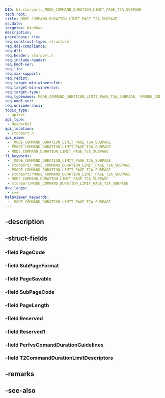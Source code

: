 ```yaml
---
UID: NS:storport._MODE_COMMAND_DURATION_LIMIT_PAGE_T2A_SUBPAGE
tech.root: 
title: MODE_COMMAND_DURATION_LIMIT_PAGE_T2A_SUBPAGE
ms.date: 
targetos: Windows
description: 
prerelease: true
req.construct-type: structure
req.ddi-compliance: 
req.dll: 
req.header: storport.h
req.include-header: 
req.kmdf-ver: 
req.lib: 
req.max-support: 
req.redist: 
req.target-min-winverclnt: 
req.target-min-winversvr: 
req.target-type: 
req.typenames: MODE_COMMAND_DURATION_LIMIT_PAGE_T2A_SUBPAGE, *PMODE_COMMAND_DURATION_LIMIT_PAGE_T2A_SUBPAGE
req.umdf-ver: 
req.unicode-ansi: 
topic_type:
 - apiref
api_type:
 - HeaderDef
api_location:
 - storport.h
api_name:
 - _MODE_COMMAND_DURATION_LIMIT_PAGE_T2A_SUBPAGE
 - PMODE_COMMAND_DURATION_LIMIT_PAGE_T2A_SUBPAGE
 - MODE_COMMAND_DURATION_LIMIT_PAGE_T2A_SUBPAGE
f1_keywords:
 - _MODE_COMMAND_DURATION_LIMIT_PAGE_T2A_SUBPAGE
 - storport/_MODE_COMMAND_DURATION_LIMIT_PAGE_T2A_SUBPAGE
 - PMODE_COMMAND_DURATION_LIMIT_PAGE_T2A_SUBPAGE
 - storport/PMODE_COMMAND_DURATION_LIMIT_PAGE_T2A_SUBPAGE
 - MODE_COMMAND_DURATION_LIMIT_PAGE_T2A_SUBPAGE
 - storport/MODE_COMMAND_DURATION_LIMIT_PAGE_T2A_SUBPAGE
dev_langs:
 - c++
helpviewer_keywords:
 - _MODE_COMMAND_DURATION_LIMIT_PAGE_T2A_SUBPAGE
---
```


## -description

## -struct-fields

### -field PageCode

### -field SubPageFormat

### -field PageSavable

### -field SubPageCode

### -field PageLength

### -field Reserved

### -field Reserved1

### -field PerfvsComandDurationGuidelines

### -field T2CommandDurationLimitDescriptors

## -remarks

## -see-also

